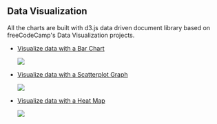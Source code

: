 ## Data Visualization

All the charts are built with d3.js data driven document library based on freeCodeCamp's Data Visualization projects.

- [Visualize data with a Bar Chart](https://github.com/e-tinkers/freecodecamp/tree/master/data-visualization/bar-chart)

  [![](https://e-tinkers.github.io/freecodecamp/data-visualization/images/bar-chart.png)](https://e-tinkers.github.io/freecodecamp/data-visualization/bar-chart/index.html)

- [Visualize data with a Scatterplot Graph](https://github.com/e-tinkers/freecodecamp/tree/master/data-visualization/scatterplot-graph)

  [![](https://e-tinkers.github.io/freecodecamp/data-visualization/images/scatterplot-graph.png)](https://e-tinkers.github.io/freecodecamp/data-visualization/scatterplot-graph/index.html)

- [Visualize data with a Heat Map](https://github.com/e-tinkers/freecodecamp/tree/master/data-visualization/heat-map)

  [![](https://e-tinkers.github.io/freecodecamp/data-visualization/images/heat-map.png)](https://e-tinkers.github.io/freecodecamp/data-visualization/heat-map/index.html)
